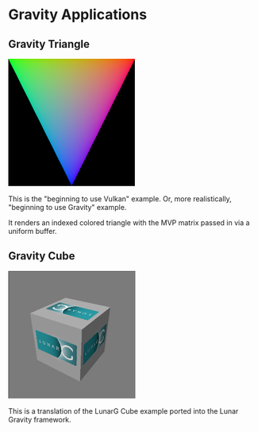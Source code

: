 # Gravity Applications

## Gravity Triangle

<img src="screenshots/gravity_triangle.png" height="256px">

This is the "beginning to use Vulkan" example.  Or, more
realistically, "beginning to use Gravity" example.

It renders an indexed colored triangle with the MVP matrix
passed in via a uniform buffer.


## Gravity Cube

<img src="screenshots/gravity_cube.png" height="256px">

This is a translation of the LunarG Cube example ported
into the Lunar Gravity framework.
